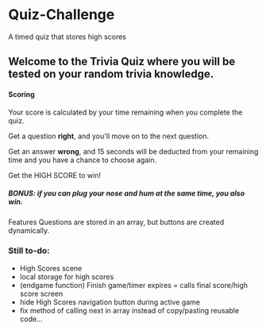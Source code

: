 # Quiz-Challenge
A timed quiz that stores high scores

## Welcome to the Trivia Quiz where you will be tested on your random trivia knowledge.

#### Scoring
Your score is calculated by your time remaining when you complete the quiz.

Get a question **right**, and you'll move on to the next question.

Get an answer **wrong**, and 15 seconds will be deducted from your remaining time and you have a chance to choose again.

Get the HIGH SCORE to win!

##### BONUS: if you can plug your nose and hum at the same time, you also win.

Features
Questions are stored in an array, but buttons are created dynamically.

### Still to-do:
+ High Scores scene
+ local storage for high scores
+ (endgame function) Finish game/timer expires =  calls final score/high score screen
+ hide High Scores navigation button during active game
+ fix method of calling next in array instead of copy/pasting reusable code...

